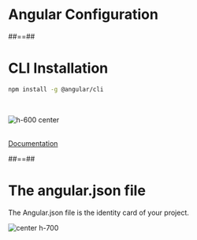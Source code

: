 <!-- .slide: class="transition-bg-sfeir-2" -->

# Angular Configuration

##==##

<!-- .slide: class="with-code inconsolata" -->

# CLI Installation

```sh
npm install -g @angular/cli
```

<!-- .element: class="big-code" -->
<br>

![h-600 center](assets/images/school/basics/angular_cli_helper.png)
<br><br>

[Documentation](https://cli.angular.io/)

<!-- .element: class="center" -->

##==##

<!-- .slide"-->

# The angular.json file
The Angular.json file is the identity card of your project.

![center h-700](assets/images/school/basics/angular_json.png)
